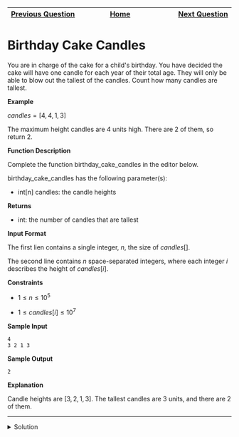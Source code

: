 | <img width=1000>[Previous Question](https://github.com/Kevin-Lago/python-hackerrank-solutions/tree/main/src/)</img> | <img width=1000>[Home](https://github.com/Kevin-Lago/python-hackerrank-solutions)</img> | <img width=1000>[Next Question](https://github.com/Kevin-Lago/python-hackerrank-solutions/tree/main/src/)</img> |
|:---|:---:|---:|

# Birthday Cake Candles

You are in charge of the cake for a child's birthday. You have decided the cake will have one candle for each year of their total age. They will only be able to blow out the tallest of the candles. Count how many candles are tallest.

__Example__

$candles = [4, 4, 1, 3]$

The maximum height candles are $4$ units high. There are $2$ of them, so return $2$.

__Function Description__

Complete the function birthday_cake_candles in the editor below.

birthday_cake_candles has the following parameter(s):

- int[n] candles: the candle heights

__Returns__

- int: the number of candles that are tallest

__Input Format__

The first lien contains a single integer, $n$, the size of $candles[]$.

The second line contains $n$ space-separated integers, where each integer $i$ describes the height of $candles[i]$.

__Constraints__

- $1 \le n \le 10^{5}$

- $1 \le candles[i] \le 10^{7}$

__Sample Input__

```
4
3 2 1 3
```

__Sample Output__

```
2
```

__Explanation__

Candle heights are $[3, 2, 1, 3]$. The tallest candles are $3$ units, and there are $2$ of them.

---

<details><summary>Solution</summary>
    
```python
def birthday_cake_candles(candles):
    return candles.count(max(candles))


if __name__ == '__main__':
    n = int(input())
    candles = list(map(int, input().split()))
    print(birthday_cake_candles(candles))
```
</details>
